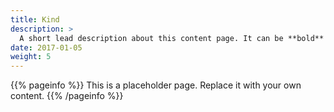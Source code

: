 ```yaml
---
title: Kind
description: >
  A short lead description about this content page. It can be **bold** or _italic_ and can be split over multiple paragraphs.
date: 2017-01-05
weight: 5
---
```


{{% pageinfo %}}
This is a placeholder page. Replace it with your own content.
{{% /pageinfo %}}